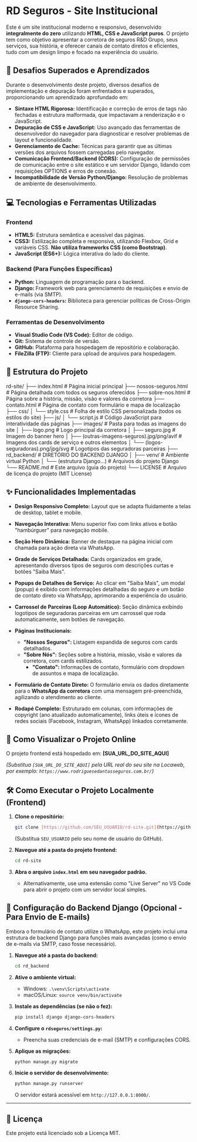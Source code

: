 # RD Seguros - Site Institucional

Este é um site institucional moderno e responsivo, desenvolvido **integralmente do zero** utilizando **HTML, CSS e JavaScript puros**. O projeto tem como objetivo apresentar a corretora de seguros R&D Grupo, seus serviços, sua história, e oferecer canais de contato diretos e eficientes, tudo com um design limpo e focado na experiência do usuário.

## 🚀 Desafios Superados e Aprendizados

Durante o desenvolvimento deste projeto, diversos desafios de implementação e depuração foram enfrentados e superados, proporcionando um aprendizado aprofundado em:

* **Sintaxe HTML Rigorosa:** Identificação e correção de erros de tags não fechadas e estrutura malformada, que impactavam a renderização e o JavaScript.
* **Depuração de CSS e JavaScript:** Uso avançado das ferramentas de desenvolvedor do navegador para diagnosticar e resolver problemas de layout e funcionalidade.
* **Gerenciamento de Cache:** Técnicas para garantir que as últimas versões dos arquivos fossem carregadas pelo navegador.
* **Comunicação Frontend/Backend (CORS):** Configuração de permissões de comunicação entre o site estático e um servidor Django, lidando com requisições OPTIONS e erros de conexão.
* **Incompatibilidade de Versão Python/Django:** Resolução de problemas de ambiente de desenvolvimento.

## 💻 Tecnologias e Ferramentas Utilizadas

### Frontend

* **HTML5:** Estrutura semântica e acessível das páginas.
* **CSS3:** Estilização completa e responsiva, utilizando Flexbox, Grid e variáveis CSS. **Não utiliza frameworks CSS (como Bootstrap)**.
* **JavaScript (ES6+):** Lógica interativa do lado do cliente.

### Backend (Para Funções Específicas)

* **Python:** Linguagem de programação para o backend.
* **Django:** Framework web para gerenciamento de requisições e envio de e-mails (via SMTP).
* **`django-cors-headers`:** Biblioteca para gerenciar políticas de Cross-Origin Resource Sharing.

### Ferramentas de Desenvolvimento

* **Visual Studio Code (VS Code):** Editor de código.
* **Git:** Sistema de controle de versão.
* **GitHub:** Plataforma para hospedagem de repositório e colaboração.
* **FileZilla (FTP):** Cliente para upload de arquivos para hospedagem.

## 📂 Estrutura do Projeto

rd-site/
├── index.html                  # Página inicial principal
├── nossos-seguros.html         # Página detalhada com todos os seguros oferecidos
├── sobre-nos.html              # Página sobre a história, missão, visão e valores da corretora
├── contato.html                # Página de contato com formulário e mapa de localização
├── css/
│   └── style.css               # Folha de estilo CSS personalizada (todos os estilos do site)
├── js/
│   └── script.js               # Código JavaScript para interatividade das páginas
├── images/                     # Pasta para todas as imagens do site
│   ├── logo.png                # Logo principal da corretora
│   ├── seguro.jpg              # Imagem do banner hero
│   ├── (outras-imagens-seguros).jpg/png/avif # Imagens dos cards de serviço e outros elementos
│   └── (logos-seguradoras).png/jpg/svg       # Logotipos das seguradoras parceiras
├── rd_backend/                 # DIRETÓRIO DO BACKEND DJANGO
│   ├── venv/                   # Ambiente virtual Python
│   └── (estrutura Django...)   # Arquivos do projeto Django
└── README.md                   # Este arquivo (guia do projeto)
└── LICENSE                     # Arquivo de licença do projeto (MIT License)

## ✨ Funcionalidades Implementadas

* **Design Responsivo Completo:** Layout que se adapta fluidamente a telas de desktop, tablet e mobile.
* **Navegação Interativa:** Menu superior fixo com links ativos e botão "hambúrguer" para navegação mobile.
* **Seção Hero Dinâmica:** Banner de destaque na página inicial com chamada para ação direta via WhatsApp.
* **Grade de Serviços Detalhada:** Cards organizados em grade, apresentando diversos tipos de seguros com descrições curtas e botões "Saiba Mais".
* **Popups de Detalhes de Serviço:** Ao clicar em "Saiba Mais", um modal (popup) é exibido com informações detalhadas do seguro e um botão de contato direto via WhatsApp, aprimorando a experiência do usuário.
* **Carrossel de Parceiras (Loop Automático):** Seção dinâmica exibindo logotipos de seguradoras parceiras em um carrossel que roda automaticamente, sem botões de navegação.

* **Páginas Institucionais:**

  * **"Nossos Seguros":** Listagem expandida de seguros com cards detalhados.
  * **"Sobre Nós":** Seções sobre a história, missão, visão e valores da corretora, com cards estilizados.
    * **"Contato":** Informações de contato, formulário com dropdown de assuntos e mapa de localização.
* **Formulário de Contato Direto:** O formulário envia os dados diretamente para o **WhatsApp da corretora** com uma mensagem pré-preenchida, agilizando o atendimento ao cliente.
* **Rodapé Completo:** Estruturado em colunas, com informações de copyright (ano atualizado automaticamente), links úteis e ícones de redes sociais (Facebook, Instagram, WhatsApp) linkados corretamente.

## 🚀 Como Visualizar o Projeto Online

O projeto frontend está hospedado em:
**[SUA_URL_DO_SITE_AQUI]**

*(Substitua `[SUA_URL_DO_SITE_AQUI]` pela URL real do seu site na Locaweb, por exemplo: `https://www.rodriguesedantasseguros.com.br/`)*

## 🛠️ Como Executar o Projeto Localmente (Frontend)

1. **Clone o repositório:**

    ```bash
    git clone [https://github.com/SEU_USUARIO/rd-site.git](https://github.com/SEU_USUARIO/rd-site.git)
    ```

    (Substitua `SEU_USUARIO` pelo seu nome de usuário do GitHub).
2. **Navegue até a pasta do projeto frontend:**

    ```bash
    cd rd-site
    ```

3. **Abra o arquivo `index.html` em seu navegador padrão.**
    * Alternativamente, use uma extensão como "Live Server" no VS Code para abrir o projeto com um servidor local simples.

## 📧 Configuração do Backend Django (Opcional - Para Envio de E-mails)

Embora o formulário de contato utilize o WhatsApp, este projeto inclui uma estrutura de backend Django para funções mais avançadas (como o envio de e-mails via SMTP, caso fosse necessário).

1. **Navegue até a pasta do backend:**

    ```bash
    cd rd_backend
    ```

2. **Ative o ambiente virtual:**
    * Windows: `.\venv\Scripts\activate`
    * macOS/Linux: `source venv/bin/activate`
3. **Instale as dependências (se não o fez):**

    ```bash
    pip install django django-cors-headers
    ```

4. **Configure o `rdseguros/settings.py`:**
    * Preencha suas credenciais de e-mail (SMTP) e configurações CORS.
5. **Aplique as migrações:**

    ```bash
    python manage.py migrate
    ```

6. **Inicie o servidor de desenvolvimento:**

    ```bash
    python manage.py runserver
    ```

    O servidor estará acessível em `http://127.0.0.1:8000/`.

---

## 📄 Licença

Este projeto está licenciado sob a Licença MIT.
